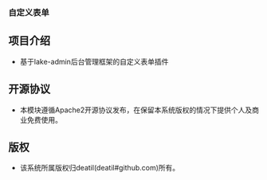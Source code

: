 ### 自定义表单


## 项目介绍

*  基于lake-admin后台管理框架的自定义表单插件


## 开源协议

*  本模块遵循Apache2开源协议发布，在保留本系统版权的情况下提供个人及商业免费使用。  


## 版权

*  该系统所属版权归deatil(deatil#github.com)所有。